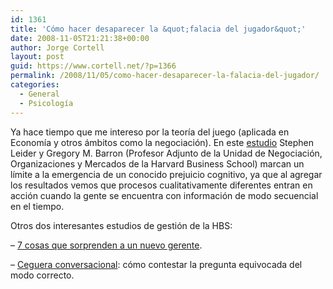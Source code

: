 ```yaml
---
id: 1361
title: 'Cómo hacer desaparecer la &quot;falacia del jugador&quot;'
date: 2008-11-05T21:21:38+00:00
author: Jorge Cortell
layout: post
guid: https://www.cortell.net/?p=1366
permalink: /2008/11/05/como-hacer-desaparecer-la-falacia-del-jugador/
categories:
  - General
  - Psicología
---
```

Ya hace tiempo que me intereso por la teoría del juego (aplicada en Economía y otros ámbitos como la negociación). En este <a title="PDF" href="https://www.hbs.edu/research/pdf/09-029.pdf" target="_blank">estudio</a> Stephen Leider y Gregory M. Barron (Profesor Adjunto de la Unidad de Negociación, Organizaciones y Mercados de la Harvard Business School) marcan un límite a la emergencia de un conocido prejuicio cognitivo, ya que al agregar los resultados vemos que procesos cualitativamente diferentes entran en acción cuando la gente se encuentra con información de modo secuencial en el tiempo.

Otros dos interesantes estudios de gestión de la HBS:

– <a title="https://hbswk.hbs.edu/item/6039.html" href="https://hbswk.hbs.edu/item/6039.html" target="_blank">7 cosas que sorprenden a un nuevo gerente</a>.

– <a title="https://hbswk.hbs.edu/item/6050.html" href="https://hbswk.hbs.edu/item/6050.html" target="_blank">Ceguera conversacional</a>: cómo contestar la pregunta equivocada del modo correcto.
